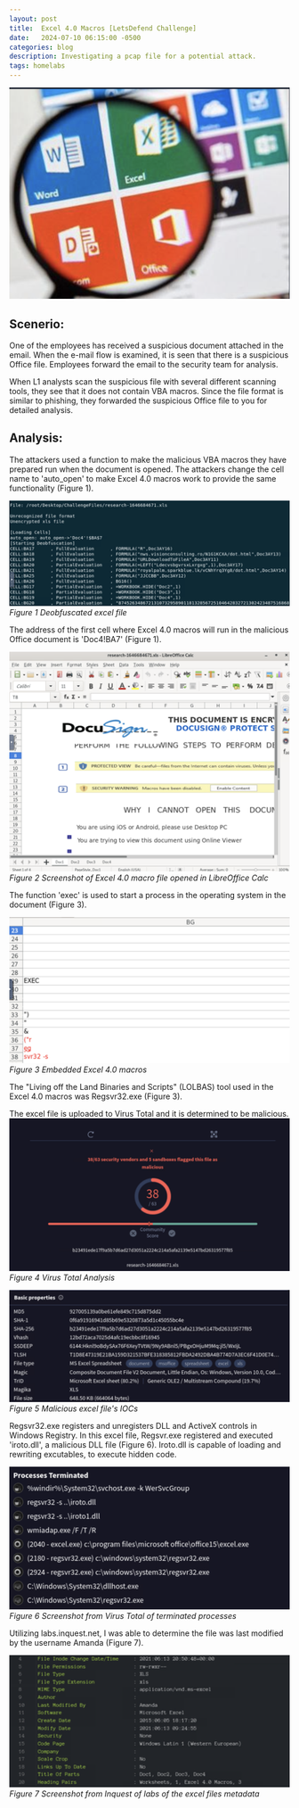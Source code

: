 ```yaml
---
layout: post
title:  Excel 4.0 Macros [LetsDefend Challenge]
date:   2024-07-10 06:15:00 -0500
categories: blog 
description: Investigating a pcap file for a potential attack.
tags: homelabs 
---
```


![Alert](/assets/img/Ex/1.png)


## Scenerio:
One of the employees has received a suspicious document attached in the email. When the e-mail flow is examined, it is seen that there is a suspicious Office file. Employees forward the email to the security team for analysis.

When L1 analysts scan the suspicious file with several different scanning tools, they see that it does not contain VBA macros. Since the file format is similar to phishing, they forwarded the suspicious Office file to you for detailed analysis.

## Analysis:

The attackers used a function to make the malicious VBA macros they have prepared run when the document is opened. The attackers change the cell name to 'auto_open' to make Excel 4.0 macros work to provide the same functionality (Figure 1).

![Alert](/assets/img/Ex/2.png)
_Figure 1 Deobfuscated excel file_  


The address of the first cell where Excel 4.0 macros will run in the malicious Office document is 'Doc4!BA7' (Figure 1).

![Alert](/assets/img/Ex/4.png)
_Figure 2 Screenshot of Excel 4.0 macro file opened in LibreOffice Calc_ 

The function 'exec' is used to start a process in the operating system in the document (Figure 3).

![Alert](/assets/img/Ex/3.png)
_Figure 3 Embedded Excel 4.0 macros_ 


The "Living off the Land Binaries and Scripts" (LOLBAS) tool used in the Excel 4.0 macros was Regsvr32.exe (Figure 3).

The excel file is uploaded to Virus Total and it is determined to be malicious.
![Alert](/assets/img/Ex/6.png)
_Figure 4 Virus Total Analysis_ 

![Alert](/assets/img/Ex/7.png)
_Figure 5 Malicious excel file's IOCs_ 

Regsvr32.exe registers and unregisters DLL and ActiveX controls in Windows Registry. In this excel file, Regsvr.exe 
registered and executed 'iroto.dll', a malicious DLL file (Figure 6). Iroto.dll is capable of loading and rewriting excutables, to execute hidden code.

![Alert](/assets/img/Ex/5.png)
_Figure 6 Screenshot from Virus Total of terminated processes_

Utilizing labs.inquest.net, I was able to determine the file was last modified by the username Amanda (Figure 7).


![Screenshot](/assets/img/Ex/8.png)
_Figure 7 Screenshot from Inquest of labs of the excel files metadata_
